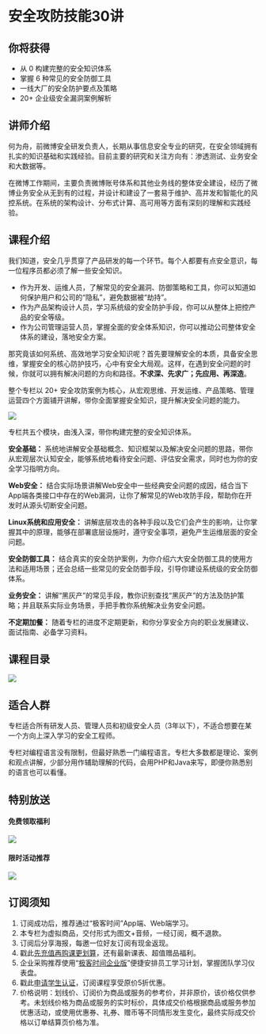 # 安全攻防技能30讲

## 你将获得

*   从 0 构建完整的安全知识体系
*   掌握 6 种常见的安全防御工具
*   一线大厂的安全防护要点及策略
*   20+ 企业级安全漏洞案例解析

  

## 讲师介绍

何为舟，前微博安全研发负责人，长期从事信息安全专业的研究，在安全领域拥有扎实的知识基础和实践经验。目前主要的研究和关注方向有：渗透测试、业务安全和大数据等。

在微博工作期间，主要负责微博账号体系和其他业务线的整体安全建设，经历了微博业务安全从无到有的过程，并设计和建设了一套易于维护、高并发和智能化的风控系统。在系统的架构设计、分布式计算、高可用等方面有深刻的理解和实践经验。

  

## 课程介绍

我们知道，安全几乎贯穿了产品研发的每一个环节。每个人都要有点安全意识，每一位程序员都必须了解一些安全知识。

*   作为开发、运维人员，了解常见的安全漏洞、防御策略和工具，你可以知道如何保护用户和公司的“隐私”，避免数据被“劫持”。
*   作为产品架构设计人员，学习系统级的安全防护手段，你可以从整体上把控产品的安全等级。
*   作为公司管理运营人员，掌握全面的安全体系知识，你可以推动公司整体安全体系的建设，落地安全方案。

那究竟该如何系统、高效地学习安全知识呢？首先要理解安全的本质，具备安全思维，掌握安全的核心防护技巧，心中有安全大局观。这样，在遇到安全问题的时候，你就可以拥有解决问题的方向和路径。**不求深、先求广；先应用、再深造**。

整个专栏以 20+ 安全攻防案例为核心，从宏观思维、开发运维、产品策略、管理运营四个方面铺开讲解，带你全面掌握安全知识，提升解决安全问题的能力。

![](https://static001.geekbang.org/resource/image/45/38/457cef0e4b6df41aa80ade3a85e92538.jpg)

专栏共五个模块，由浅入深，带你构建完整的安全知识体系。

**安全基础：** 系统地讲解安全基础概念、知识框架以及解决安全问题的思路，带你从宏观层次认知安全，能够系统地看待安全问题、评估安全需求，同时也为你的安全学习指明方向。

**Web安全：** 结合实际场景讲解Web安全中一些经典安全问题的成因，结合当下App端各类接口中存在的Web漏洞，让你了解常见的Web攻防手段，帮助你在开发时从源头切断安全问题。

**Linux系统和应用安全：** 讲解底层攻击的各种手段以及它们会产生的影响，让你掌握其中的原理，能够在部署底层设施时，遵守安全事项，避免产生运维层面的安全问题。

**安全防御工具：** 结合真实的安全防护案例，为你介绍六大安全防御工具的使用方法和适用场景；还会总结一些常见的安全防御手段，引导你建设系统级的安全防御体系。

**业务安全：** 讲解“黑灰产”的常见手段，教你识别查找“黑灰产”的方法及防护策略；并且联系实际业务场景，手把手教你系统解决业务安全问题。

**不定期加餐：** 随着专栏的进度不定期更新，和你分享安全方向的职业发展建议、面试指南、必备学习资料。

  

## 课程目录

![](https://static001.geekbang.org/resource/image/bb/d6/bba71106b3655d14ae99b0bd6c8aead6.jpg)

  

## 适合人群

专栏适合所有研发人员、管理人员和初级安全人员（3年以下），不适合想要在某一个方向上深入学习的安全工程师。

专栏对编程语言没有限制，但最好熟悉一门编程语言。专栏大多数都是理论、案例和观点讲解，少部分用作辅助理解的代码，会用PHP和Java来写，即便你熟悉别的语言也可以看懂。

  

## 特别放送

#### 免费领取福利

[![](https://static001.geekbang.org/resource/image/b0/9b/b01d6e3d17b9708b70b81ce043e4e69b.jpg?wh=1035x360)](https://u.geekbang.org/subject/intro/1000861?utm_source=zhuanlanxiangqingye&utm_medium=app&utm_term=appzhuanlanxiangqingye&gk_cus_user_wechat=university)  
  

#### 限时活动推荐

[![](https://static001.geekbang.org/resource/image/67/a0/6720f5d50b4b38abbf867facdef728a0.png?wh=1035x360)](https://shop18793264.m.youzan.com/wscgoods/detail/2fmoej9krasag5p?dc_ps=2913145716543073286.200001)

  

## 订阅须知

1.  订阅成功后，推荐通过“极客时间”App端、Web端学习。
2.  本专栏为虚拟商品，交付形式为图文+音频，一经订阅，概不退款。
3.  订阅后分享海报，每邀一位好友订阅有现金返现。
4.  戳此[先充值再购课更划算](https://shop18793264.m.youzan.com/wscgoods/detail/2fmoej9krasag5p?scan=1&activity=none&from=kdt&qr=directgoods_1541158976&shopAutoEnter=1)，还有最新课表、超值赠品福利。
5.  企业采购推荐使用“[极客时间企业版](https://b.geekbang.org/?utm_source=geektime&utm_medium=columnintro&utm_campaign=newregister&gk_source=2021020901_gkcolumnintro_newregister)”便捷安排员工学习计划，掌握团队学习仪表盘。
6.  戳此[申请学生认证](https://promo.geekbang.org/activity/student-certificate?utm_source=geektime&utm_medium=caidanlan1)，订阅课程享受原价5折优惠。
7.  价格说明：划线价、订阅价为商品或服务的参考价，并非原价，该价格仅供参考。未划线价格为商品或服务的实时标价，具体成交价格根据商品或服务参加优惠活动，或使用优惠券、礼券、赠币等不同情形发生变化，最终实际成交价格以订单结算页价格为准。
